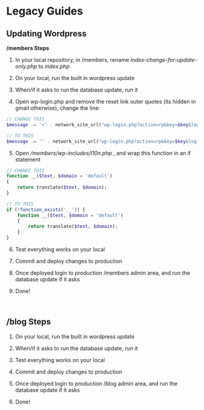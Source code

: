Legacy Guides
=

Updating Wordpress
-
**/members Steps**

1.  In your local repository, in /members, rename *index-change-for-update-only.php* to *index.php*

1.  On your local, run the built in wordpress update
1.  When/if it asks to run the database update, run it
1.  Open wp-login.php and remove the reset link outer quotes (its hidden in gmail otherwise), change the line:

```PHP
// CHANGE THIS
$message .= '<' . network_site_url("wp-login.php?action=rp&key=$key&login=" . rawurlencode($user_login), 'login') . ">\r\n";

// TO THIS
$message .= '' . network_site_url("wp-login.php?action=rp&key=$key&login=" . rawurlencode($user_login), 'login') . "\r\n";
```

5.  Open */members/wp-includes/l10n.php* , and wrap this function in an if statement

```PHP
// CHANGE THIS
function __($text, $domain = 'default')
{
    return translate($text, $domain);
}

// TO THIS
if (!function_exists('__')) {
    function __($text, $domain = 'default')
    {
        return translate($text, $domain);
    }
}
```

6.  Test everything works on your local

1.  Commit and deploy changes to production
1.  Once deployed login to production /members admin area, and run the database update if it asks
1.  Done!

<br>

/blog Steps
-
1.  On your local, run the built in wordpress update

1.  When/if it asks to run the database update, run it
1.  Test everything works on your local
1.  Commit and deploy changes to production
1.  Once deployed login to production /blog admin area, and run the database update if it asks
1.  Done!